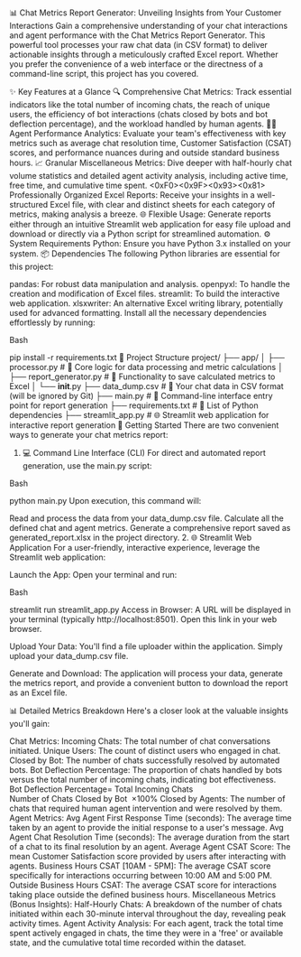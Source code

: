 
📊 Chat Metrics Report Generator: Unveiling Insights from Your Customer Interactions
Gain a comprehensive understanding of your chat interactions and agent performance with the Chat Metrics Report Generator. This powerful tool processes your raw chat data (in CSV format) to deliver actionable insights through a meticulously crafted Excel report. Whether you prefer the convenience of a web interface or the directness of a command-line script, this project has you covered.

✨ Key Features at a Glance
🔍 Comprehensive Chat Metrics: Track essential indicators like the total number of incoming chats, the reach of unique users, the efficiency of bot interactions (chats closed by bots and bot deflection percentage), and the workload handled by human agents.
👩‍💻 Agent Performance Analytics: Evaluate your team's effectiveness with key metrics such as average chat resolution time, Customer Satisfaction (CSAT) scores, and performance nuances during and outside standard business hours.
📈 Granular Miscellaneous Metrics: Dive deeper with half-hourly chat volume statistics and detailed agent activity analysis, including active time, free time, and cumulative time spent.
<0xF0><0x9F><0x93><0x81> Professionally Organized Excel Reports: Receive your insights in a well-structured Excel file, with clear and distinct sheets for each category of metrics, making analysis a breeze.
🌐 Flexible Usage: Generate reports either through an intuitive Streamlit web application for easy file upload and download or directly via a Python script for streamlined automation.
⚙️ System Requirements
Python: Ensure you have Python 3.x installed on your system.
📦 Dependencies
The following Python libraries are essential for this project:

pandas: For robust data manipulation and analysis.
openpyxl: To handle the creation and modification of Excel files.
streamlit: To build the interactive web application.
xlsxwriter: An alternative Excel writing library, potentially used for advanced formatting.
Install all the necessary dependencies effortlessly by running:

Bash

pip install -r requirements.txt
📂 Project Structure
project/
├── app/
│   ├── processor.py          # 🧠 Core logic for data processing and metric calculations
│   ├── report_generator.py   # 💾 Functionality to save calculated metrics to Excel
│   └── __init__.py
├── data_dump.csv             # 💾 Your chat data in CSV format (will be ignored by Git)
├── main.py                   # 🚀 Command-line interface entry point for report generation
├── requirements.txt          # 📜 List of Python dependencies
├── streamlit_app.py          # 🌐 Streamlit web application for interactive report generation
🚀 Getting Started
There are two convenient ways to generate your chat metrics report:

1. 💻 Command Line Interface (CLI)
For direct and automated report generation, use the main.py script:

Bash

python main.py
Upon execution, this command will:

Read and process the data from your data_dump.csv file.
Calculate all the defined chat and agent metrics.
Generate a comprehensive report saved as generated_report.xlsx in the project directory.
2. 🌐 Streamlit Web Application
For a user-friendly, interactive experience, leverage the Streamlit web application:

Launch the App: Open your terminal and run:

Bash

streamlit run streamlit_app.py
Access in Browser: A URL will be displayed in your terminal (typically http://localhost:8501). Open this link in your web browser.

Upload Your Data: You'll find a file uploader within the application. Simply upload your data_dump.csv file.

Generate and Download: The application will process your data, generate the metrics report, and provide a convenient button to download the report as an Excel file.

📊 Detailed Metrics Breakdown
Here's a closer look at the valuable insights you'll gain:

Chat Metrics:
Incoming Chats: The total number of chat conversations initiated.
Unique Users: The count of distinct users who engaged in chat.
Closed by Bot: The number of chats successfully resolved by automated bots.
Bot Deflection Percentage: The proportion of chats handled by bots versus the total number of incoming chats, indicating bot effectiveness. Bot Deflection Percentage= 
Total Incoming Chats
Number of Chats Closed by Bot
​
 ×100%
Closed by Agents: The number of chats that required human agent intervention and were resolved by them.
Agent Metrics:
Avg Agent First Response Time (seconds): The average time taken by an agent to provide the initial response to a user's message.
Avg Agent Chat Resolution Time (seconds): The average duration from the start of a chat to its final resolution by an agent.
Average Agent CSAT Score: The mean Customer Satisfaction score provided by users after interacting with agents.
Business Hours CSAT [10AM - 5PM]: The average CSAT score specifically for interactions occurring between 10:00 AM and 5:00 PM.
Outside Business Hours CSAT: The average CSAT score for interactions taking place outside the defined business hours.
Miscellaneous Metrics (Bonus Insights):
Half-Hourly Chats: A breakdown of the number of chats initiated within each 30-minute interval throughout the day, revealing peak activity times.
Agent Activity Analysis: For each agent, track the total time spent actively engaged in chats, the time they were in a 'free' or available state, and the cumulative total time recorded within the dataset.
